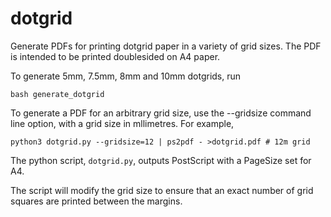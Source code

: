 # dotgrid

Generate PDFs for printing dotgrid paper in a variety of grid sizes. The PDF is intended to be printed doublesided on A4 paper.

To generate 5mm, 7.5mm, 8mm and 10mm dotgrids, run
```
bash generate_dotgrid
```

To generate a PDF for an arbitrary grid size, use the --gridsize command line option, with a grid size in mllimetres. For example,
```
python3 dotgrid.py --gridsize=12 | ps2pdf - >dotgrid.pdf # 12m grid
```

The python script, `dotgrid.py`, outputs PostScript with a PageSize set for A4.

The script will modify the grid size to ensure that an exact number of grid squares are printed between the margins.
